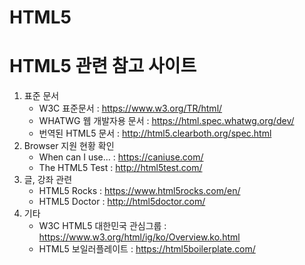 # HTML5
# HTML5 관련 참고 사이트 

<ol>
  <li>표준 문서
    <ul>
      <li>W3C 표준문서 : <a href='https://www.w3.org/TR/html/'>https://www.w3.org/TR/html/</a></li>
      <li>WHATWG 웹 개발자용 문서 : <a href='https://html.spec.whatwg.org/dev/'>https://html.spec.whatwg.org/dev/</a></li>
      <li>번역된 HTML5 문서 : <a href='http://html5.clearboth.org/spec.html'>http://html5.clearboth.org/spec.html</a></li>
    </ul>
  </li>
  <li>Browser 지원 현황 확인
     <ul>
       <li>When can I use... : <a href='https://caniuse.com/'>https://caniuse.com/</a></li>
       <li>The HTML5 Test : <a href='http://html5test.com/'>http://html5test.com/</a></li>
     </ul>
  </li>
  <li>글, 강좌 관련
    <ul>
      <li>HTML5 Rocks : <a href='https://www.html5rocks.com/en/'>https://www.html5rocks.com/en/</a></li>
      <li>HTML5 Doctor : <a href='http://html5doctor.com/'>http://html5doctor.com/</a></li>
    </ul>
  </li>  
  <li>기타
     <ul>
       <li>W3C HTML5 대한민국 관심그룹 : <a href='https://www.w3.org/html/ig/ko/Overview.ko.html'>https://www.w3.org/html/ig/ko/Overview.ko.html</a></li>
       <li>HTML5 보일러플레이트 : <a href='https://html5boilerplate.com/'>https://html5boilerplate.com/</a></li>
     </ul>
  </li>
<ol>
